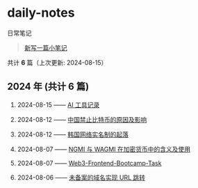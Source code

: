 # daily-notes

日常笔记

> [新写一篇小笔记](https://github.com/whisper-xiang/daily-notes/issues/new)

共计 **6** 篇（上次更新: 2024-08-15）

## 2024 年 (共计 6 篇)

1. 2024-08-15 —— [AI 工具记录](https://github.com/whisper-xiang/daily-notes/issues/27)

2. 2024-08-12 —— [中国禁止比特币的原因及影响](https://github.com/whisper-xiang/daily-notes/issues/26)

3. 2024-08-12 —— [韩国网络实名制的起落](https://github.com/whisper-xiang/daily-notes/issues/25)

4. 2024-08-07 —— [NGMI 与 WAGMI 在加密货币中的含义及使用](https://github.com/whisper-xiang/daily-notes/issues/24)

5. 2024-08-07 —— [Web3-Frontend-Bootcamp-Task](https://github.com/whisper-xiang/daily-notes/issues/23)

6. 2024-08-06 —— [未备案的域名实现 URL 跳转](https://github.com/whisper-xiang/daily-notes/issues/18)

